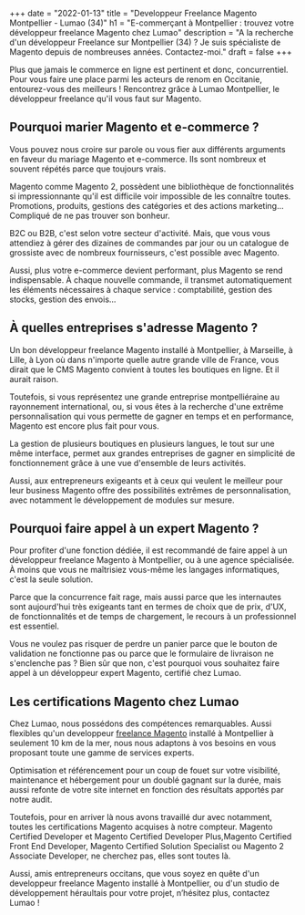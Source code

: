 +++
date = "2022-01-13"
title = "Developpeur Freelance Magento Montpellier - Lumao (34)"
h1 = "E-commerçant à Montpellier : trouvez votre développeur freelance Magento chez Lumao"
description = "A la recherche d'un développeur Freelance sur Montpellier (34) ? Je suis spécialiste de Magento depuis de nombreuses années. Contactez-moi."
draft = false
+++


Plus que jamais le commerce en ligne est pertinent et donc, concurrentiel. Pour vous faire une place parmi les acteurs de renom en Occitanie, entourez-vous des meilleurs ! Rencontrez grâce à Lumao Montpellier, le développeur freelance qu'il vous faut sur Magento.

## Pourquoi marier Magento et e-commerce ?

Vous pouvez nous croire sur parole ou vous fier aux différents arguments en faveur du mariage Magento et e-commerce. Ils sont nombreux et souvent répétés parce que toujours vrais.

Magento comme Magento 2, possèdent une bibliothèque de fonctionnalités si impressionnante qu'il est difficile voir impossible de les connaître toutes. Promotions, produits, gestions des catégories et des actions marketing... Compliqué de ne pas trouver son bonheur.

B2C ou B2B, c'est selon votre secteur d'activité. Mais, que vous vous attendiez à gérer des dizaines de commandes par jour ou un catalogue de grossiste avec de nombreux fournisseurs, c'est possible avec Magento.

Aussi, plus votre e-commerce devient performant, plus Magento se rend indispensable. À chaque nouvelle commande, il transmet automatiquement les éléments nécessaires à chaque service : comptabilité, gestion des stocks, gestion des envois...

## À quelles entreprises s'adresse Magento ?

Un bon développeur freelance Magento installé à Montpellier, à Marseille, à Lille, à Lyon où dans n'importe quelle autre grande ville de France, vous dirait que le CMS Magento convient à toutes les boutiques en ligne. Et il aurait raison.

Toutefois, si vous représentez une grande entreprise montpelliéraine au rayonnement international, ou, si vous êtes à la recherche d'une extrême personnalisation qui vous permette de gagner en temps et en performance, Magento est encore plus fait pour vous.

La gestion de plusieurs boutiques en plusieurs langues, le tout sur une même interface, permet aux grandes entreprises de gagner en simplicité de fonctionnement grâce à une vue d'ensemble de leurs activités.

Aussi, aux entrepreneurs exigeants et à ceux qui veulent le meilleur pour leur business  Magento offre des possibilités extrêmes de personnalisation, avec notamment le développement de modules sur mesure.

## Pourquoi faire appel à un expert Magento ?

Pour profiter d'une fonction dédiée, il est recommandé de faire appel à un développeur freelance Magento à Montpellier, ou à une agence spécialisée. À moins que vous ne maîtrisiez vous-même les langages informatiques, c'est la seule solution.

Parce que la concurrence fait rage, mais aussi parce que les internautes sont aujourd'hui très exigeants tant en termes de choix que de prix, d'UX, de fonctionnalités et de temps de chargement, le recours à un professionnel est essentiel.

Vous ne voulez pas risquer de perdre un panier parce que le bouton de validation ne fonctionne pas ou parce que le formulaire de livraison ne s'enclenche pas ? Bien sûr que non, c'est pourquoi vous souhaitez faire appel à un développeur expert Magento, certifié chez Lumao.

## Les certifications Magento chez Lumao

Chez Lumao, nous possédons des compétences remarquables. Aussi flexibles qu'un developpeur [freelance Magento](/ecommerce/cms/magento/freelance/) installé à Montpellier à seulement 10 km de la mer, nous nous adaptons à vos besoins en vous proposant toute une gamme de services experts.

Optimisation et référencement pour un coup de fouet sur votre visibilité, maintenance et hébergement pour un doublé gagnant sur la durée, mais aussi refonte de votre site internet en fonction des résultats apportés par notre audit.

Toutefois, pour en arriver là nous avons travaillé dur avec notamment, toutes les certifications Magento acquises à notre compteur. Magento Certified Developer et Magento Certified Developer Plus,Magento Certified Front End Developer, Magento Certified Solution Specialist ou Magento 2 Associate Developer, ne cherchez pas, elles sont toutes là.

Aussi, amis entrepreneurs occitans, que vous soyez en quête d'un developpeur freelance Magento installé à Montpellier, ou d'un studio de développement héraultais pour votre projet, n’hésitez plus, contactez Lumao !

